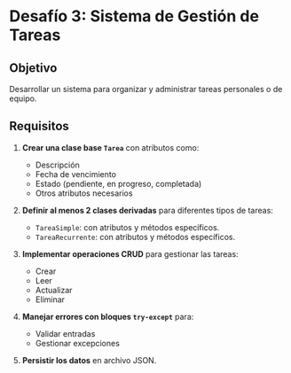 # Desafío 3: Sistema de Gestión de Tareas

## Objetivo

Desarrollar un sistema para organizar y administrar tareas personales o de equipo.

## Requisitos

1. **Crear una clase base `Tarea`** con atributos como:
    - Descripción
    - Fecha de vencimiento
    - Estado (pendiente, en progreso, completada)
    - Otros atributos necesarios

2. **Definir al menos 2 clases derivadas** para diferentes tipos de tareas:
    - `TareaSimple`: con atributos y métodos específicos.
    - `TareaRecurrente`: con atributos y métodos específicos.

3. **Implementar operaciones CRUD** para gestionar las tareas:
    - Crear
    - Leer
    - Actualizar
    - Eliminar

4. **Manejar errores con bloques `try-except`** para:
    - Validar entradas
    - Gestionar excepciones

5. **Persistir los datos** en archivo JSON.
